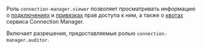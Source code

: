 Роль `connection-manager.viewer` позволяет просматривать информацию о [подключениях](../../metadata-hub/concepts/connection-manager.md) и [привязках](../../iam/concepts/access-control/index.md#access-bindings) прав доступа к ним, а также о [квотах](../../metadata-hub/concepts/limits.md) сервиса Connection Manager.

Включает разрешения, предоставляемые ролью `connection-manager.auditor`.
